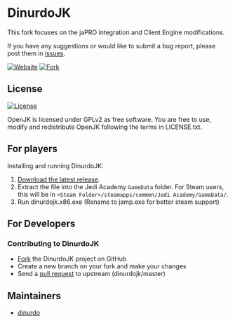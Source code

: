 # DinurdoJK

This fork focuses on the jaPRO integration and Client Engine modifications.

If you have any suggestions or would like to submit a bug report, please post them in [issues](https://github.com/dinurdo/DinurdoJK/issues).

[![Website](https://img.shields.io/badge/website-japro-brightgreen.svg)](http://playja.pro) [![Fork](https://img.shields.io/badge/repository-japro%20game%20library-blue.svg)](https://github.com/videoP/jaPRO)

## License

[![License](https://img.shields.io/github/license/dinurdo/DinurdoJK.svg)](https://github.com/dinurdo/DinurdoJK/blob/master/LICENSE.txt)

OpenJK is licensed under GPLv2 as free software. You are free to use, modify and redistribute OpenJK following the terms in LICENSE.txt.


## For players

Installing and running DinurdoJK:

1. [Download the latest release](https://github.com/dinurdo/DinurdoJK/releases).
2. Extract the file into the Jedi Academy `GameData` folder. For Steam users, this will be in `<Steam Folder>/steamapps/common/Jedi Academy/GameData/`.
3. Run dinurdojk.x86.exe (Rename to jamp.exe for better steam support)

## For Developers

### Contributing to DinurdoJK
* [Fork](https://github.com/dinurdo/DinurdoJK/fork) the DinurdoJK project on GitHub
* Create a new branch on your fork and make your changes
* Send a [pull request](https://help.github.com/articles/creating-a-pull-request) to upstream (dinurdojk/master)

## Maintainers

* [dinurdo](https://github.com/dinurdo)
